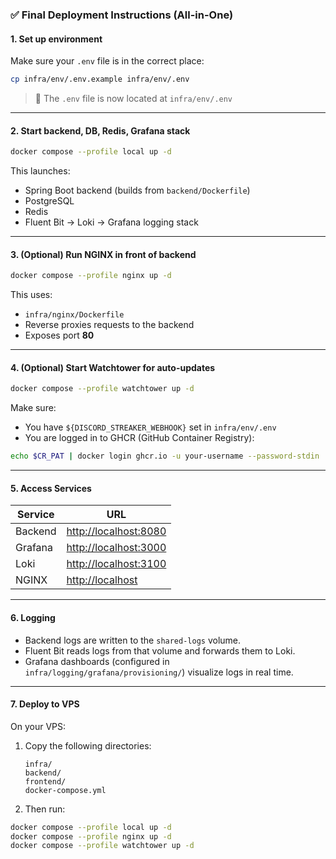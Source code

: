 ### ✅ Final Deployment Instructions (All-in-One)

#### 1. **Set up environment**

Make sure your `.env` file is in the correct place:

```bash
cp infra/env/.env.example infra/env/.env
```

> 🔁 The `.env` file is now located at `infra/env/.env`

---

#### 2. **Start backend, DB, Redis, Grafana stack**

```bash
docker compose --profile local up -d
```

This launches:

* Spring Boot backend (builds from `backend/Dockerfile`)
* PostgreSQL
* Redis
* Fluent Bit → Loki → Grafana logging stack

---

#### 3. **(Optional) Run NGINX in front of backend**

```bash
docker compose --profile nginx up -d
```

This uses:

* `infra/nginx/Dockerfile`
* Reverse proxies requests to the backend
* Exposes port **80**

---

#### 4. **(Optional) Start Watchtower for auto-updates**

```bash
docker compose --profile watchtower up -d
```

Make sure:

* You have `${DISCORD_STREAKER_WEBHOOK}` set in `infra/env/.env`
* You are logged in to GHCR (GitHub Container Registry):

```bash
echo $CR_PAT | docker login ghcr.io -u your-username --password-stdin
```

---

#### 5. **Access Services**

| Service | URL                                            |
| ------- | ---------------------------------------------- |
| Backend | [http://localhost:8080](http://localhost:8080) |
| Grafana | [http://localhost:3000](http://localhost:3000) |
| Loki    | [http://localhost:3100](http://localhost:3100) |
| NGINX   | [http://localhost](http://localhost)           |

---

#### 6. **Logging**

* Backend logs are written to the `shared-logs` volume.
* Fluent Bit reads logs from that volume and forwards them to Loki.
* Grafana dashboards (configured in `infra/logging/grafana/provisioning/`) visualize logs in real time.

---

#### 7. **Deploy to VPS**

On your VPS:

1. Copy the following directories:

   ```
   infra/
   backend/
   frontend/
   docker-compose.yml
   ```

2. Then run:

```bash
docker compose --profile local up -d
docker compose --profile nginx up -d
docker compose --profile watchtower up -d
```